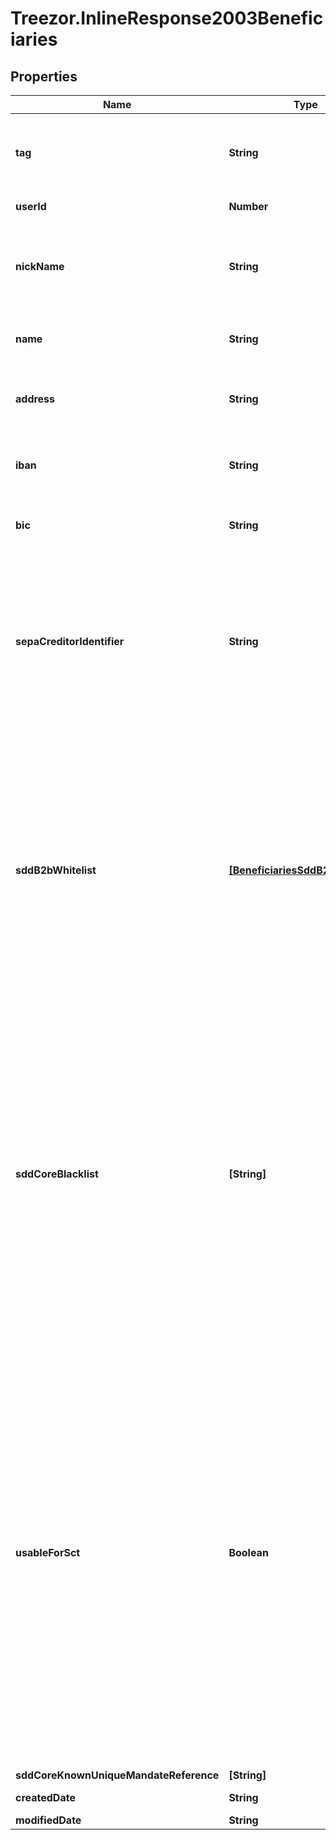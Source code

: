 # Treezor.InlineResponse2003Beneficiaries

## Properties
Name | Type | Description | Notes
------------ | ------------- | ------------- | -------------
**tag** | **String** | Custom data that could be used by caller to search the instance. | [optional] 
**userId** | **Number** | Beneficiary&#x27;s userId | [optional] 
**nickName** | **String** | Name choosen by end user to easily recognize the beneficiary. | [optional] 
**name** | **String** | Beneficiary name, linked to bank account. | [optional] 
**address** | **String** | Beneficiary address, linked to bank account. | [optional] 
**iban** | **String** | Beneficiary International Bank Account Number. | [optional] 
**bic** | **String** | Beneficiary Bank Identifier Code. | [optional] 
**sepaCreditorIdentifier** | **String** | Beneficiary SEPA Creditor Identifier. Mandatory to validate B2B incoming direct debit, useless other wise. Between 8 and 35 caracters. | [optional] 
**sddB2bWhitelist** | [**[BeneficiariesSddB2bWhitelist]**](BeneficiariesSddB2bWhitelist.md) | Each unique mandate reference, with its frequency type, must be explicitely allowed when doing B2B Direct Debit. Furthermore, a mandate not used during more than 36 months will be automatically rejected even if in the white list. | [optional] 
**sddCoreBlacklist** | **[String]** | Core Direct Debit are accepted by default. If a Core mandate is to be refused on reception, it has to be added to this list. If wild char * (star) is used instead of a UMR, all Direct Debit from this beneficiary will be refused. Note that the mandate ref entered is case sensitive. | [optional] 
**usableForSct** | **Boolean** | Indicated if the beneficiary can be used for SEPA Credit Transfer. This field is a conveniant way to filter all beneficiaries for a user that would like to do a Credit Transfer. Indeed, beneficaries are created automatically when receiving a Core Direct Debit and therefor by looking at the list you won&#x27;t be able to idnetify which beneficary to use on SCT. | [optional] [default to false]
**sddCoreKnownUniqueMandateReference** | **[String]** |  | [optional] 
**createdDate** | **String** | Creation date. | [optional] 
**modifiedDate** | **String** | Update date. | [optional] 
